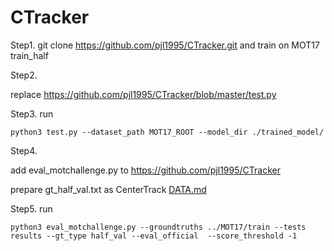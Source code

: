 # CTracker

Step1.  git clone https://github.com/pjl1995/CTracker.git and train on MOT17 train_half


Step2. 

replace https://github.com/pjl1995/CTracker/blob/master/test.py


Step3. run
```
python3 test.py --dataset_path MOT17_ROOT --model_dir ./trained_model/
```

Step4. 

add eval_motchallenge.py to https://github.com/pjl1995/CTracker

prepare gt_half_val.txt as CenterTrack [DATA.md](https://github.com/xingyizhou/CenterTrack/blob/master/readme/DATA.md)


Step5. run
```
python3 eval_motchallenge.py --groundtruths ../MOT17/train --tests results --gt_type half_val --eval_official  --score_threshold -1
```
